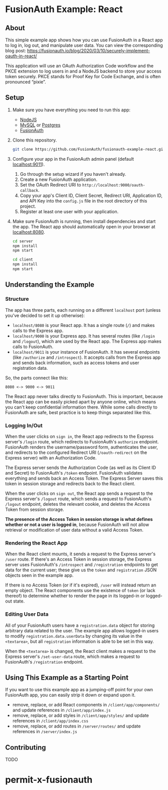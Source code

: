 # FusionAuth Example: React

## About

This simple example app shows how you can use FusionAuth in a React app to log in, log out, and manipulate user data.
You can view the corresponding blog post: https://fusionauth.io/blog/2020/03/10/securely-implement-oauth-in-react/

This application will use an OAuth Authorization Code workflow and the PKCE extension to log users in and a NodeJS backend to store your access token securely.
PKCE stands for Proof Key for Code Exchange, and is often pronounced “pixie”.
## Setup

1. Make sure you have everything you need to run this app:

	- [NodeJS](https://nodejs.org/en/download/)
	- [MySQL](https://fusionauth.io/docs/v1/tech/installation-guide/database#install-mysql) or [Postgres](https://fusionauth.io/docs/v1/tech/installation-guide/database#install-postgresql)
	- [FusionAuth](https://fusionauth.io/download)

1. Clone this repository.

	```zsh
	git clone https://github.com/FusionAuth/fusionauth-example-react.git
	```

1. Configure your app in the FusionAuth admin panel (default [localhost:9011](localhost:9011)).

	1. Go through the setup wizard if you haven't already.
	1. Create a new FusionAuth application.
	1. Set the OAuth Redirect URI to `http://localhost:9000/oauth-callback`.
	1. Copy your app's Client ID, Client Secret, Redirect URI, Application ID, and API Key into the `config.js` file in the root directory of this project.
	1. Register at least one user with your application.

1. Make sure FusionAuth is running, then install dependencies and start the app. The React app should automatically open in your browser at [localhost:8080](http://localhost:8080).

	```zsh
	cd server
	npm install
	npm start
	```
	```zsh
	cd client
	npm install
	npm start
	```

## Understanding the Example

### Structure

The app has three parts, each running on a different `localhost` port (unless you've decided to set it up otherwise):

- `localhost/8080` is your React app. It has a single route (`/`) and makes calls to the Express app.
- `localhost/9000` is your Express app. It has several routes (like `/login` and `/logout`), which are used by the React app. The Express app makes calls to FusionAuth.
- `localhost/9011` is your instance of FusionAuth. It has several endpoints (like `/authorize` and `/introspect`). It accepts calls from the Express app and sends back information, such as access tokens and user registration data.

So, the parts connect like this:

`8080 <-> 9000 <-> 9011`

The React app never talks directly to FusionAuth. This is important, because the React app can be easily picked apart by anyone online, which means you can't keep confidential information there. While some calls directly to FusionAuth are safe, best practice is to keep things separated like this.

### Logging In/Out

When the user clicks on `sign in`, the React app redirects to the Express server's `/login` route, which redirects to FusionAuth's `authorize` endpoint. FusionAuth renders the username/password form, authenticates the user, and redirects to the configured Redirect URI (`/oauth-redirect` on the Express server) with an Authorization Code.

The Express server sends the Authorization Code (as well as its Client ID and Secret) to FusionAuth's `/token` endpoint. FusionAuth validates everything and sends back an Access Token. The Express Server saves this token in session storage and redirects back to the React client.

When the user clicks on `sign out`, the React app sends a request to the Express server's `/logout` route, which sends a request to FusionAuth's `/logout` endpoint, deletes the relevant cookie, and deletes the Access Token from session storage.

**The presence of the Access Token in session storage is what defines whether or not a user is logged in**, because FusionAuth will not allow retrieval or modification of user data without a valid Access Token.

### Rendering the React App

When the React client mounts, it sends a request to the Express server's `/user` route. If there's an Access Token in session storage, the Express server uses FusionAuth's `/introspect` and `/registration` endpoints to get data for the current user; these give us the `token` and `registration` JSON objects seen in the example app.

If there is no Access Token (or if it's expired), `/user` will instead return an empty object. The React components use the existence of `token` (or lack thereof) to determine whether to render the page in its logged-in or logged-out state.

### Editing User Data

All of your FusionAuth users have a `registration.data` object for storing arbitrary data related to the user. The example app allows logged-in users to modify `registration.data.userData` by changing its value in the `<textarea>`, but all `registration` information is able to be set in this way.

When the `<textarea>` is changed, the React client makes a request to the Express server's `/set-user-data` route, which makes a request to FusionAuth's `/registration` endpoint.

## Using This Example as a Starting Point

If you want to use this example app as a jumping-off point for your own FusionAuth app, you can easily strip it down or expand upon it.

- remove, replace, or add React components in `/client/app/components/` and update references in `/client/app/index.js`
- remove, replace, or add styles in `/client/app/styles/` and update references in `/client/app/index.css`
- remove, replace, or add routes in `/server/routes/` and update references in `/server/index.js`

## Contributing

TODO
# permit-x-fusionauth
